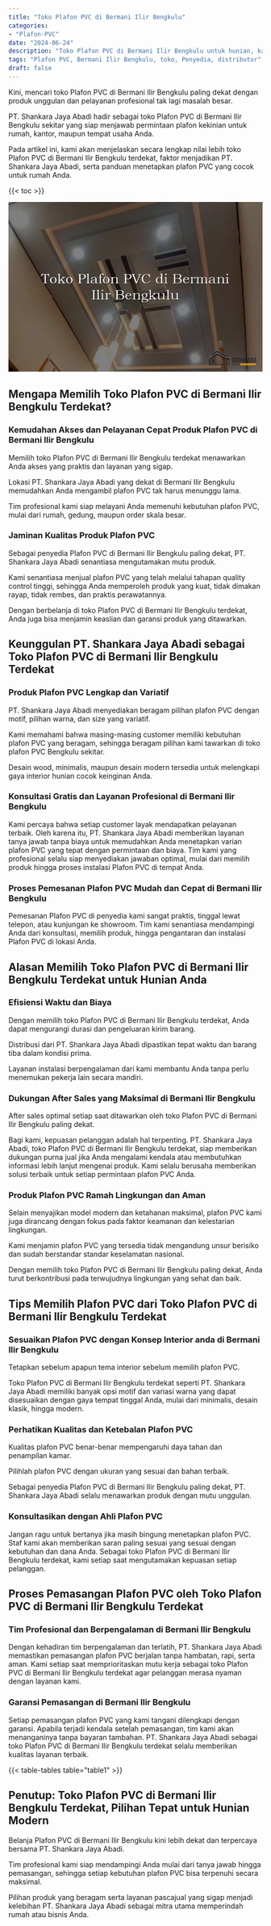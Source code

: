 ```yaml
---
title: "Toko Plafon PVC di Bermani Ilir Bengkulu"
categories: 
- "Plafon-PVC"
date: "2024-06-24"
description: "Toko Plafon PVC di Bermani Ilir Bengkulu untuk hunian, kantor, serta toko. Material berkualitas, variasi motif, pilihan warna menarik, beserta layanan instalasi dikerjakan oleh tenaga ahli profesional serta kepastian resmi!|Jasa distribusi Plafon PVC di Bermani Ilir Bengkulu untuk kebutuhan rumah, office, atau toko, beserta plafon unggulan dan instalasi oleh tenaga ahli ahli serta kepastian resmi.|Pilihan Plafon PVC di Bermani Ilir Bengkulu yang andal untuk rumah, office, dan ritel, bersama produk berkualitas dan pemasangan dikerjakan oleh tenaga ahli berpengalaman dan kepastian resmi.|Penyediaan Plafon PVC di Bermani Ilir Bengkulu untuk tempat tinggal, office, serta toko, dengan material berkualitas dan penempatan oleh tenaga ahli berpengalaman, dilengkapi dengan garansi resmi.}"
tags: "Plafon PVC, Bermani Ilir Bengkulu, toko, Penyedia, distributor"
draft: false
---
```


Kini, mencari toko Plafon PVC di Bermani Ilir Bengkulu paling dekat dengan produk unggulan dan pelayanan profesional tak lagi masalah besar.

PT. Shankara Jaya Abadi hadir sebagai toko Plafon PVC di Bermani Ilir Bengkulu sekitar yang siap menjawab permintaan plafon kekinian untuk rumah, kantor, maupun tempat usaha Anda.

Pada artikel ini, kami akan menjelaskan secara lengkap nilai lebih toko Plafon PVC di Bermani Ilir Bengkulu terdekat, faktor menjadikan PT. Shankara Jaya Abadi, serta panduan menetapkan plafon PVC yang cocok untuk rumah Anda.

{{< toc >}}

![Toko Plafon PVC di Bermani Ilir Bengkulu](/images/Plafon-PVC/Toko-Plafon-PVC-di-Bermani-Ilir-Bengkulu.png)


## Mengapa Memilih Toko Plafon PVC di Bermani Ilir Bengkulu Terdekat?

### Kemudahan Akses dan Pelayanan Cepat Produk Plafon PVC di Bermani Ilir Bengkulu

Memilih toko Plafon PVC di Bermani Ilir Bengkulu terdekat menawarkan Anda akses yang praktis dan layanan yang sigap.

Lokasi PT. Shankara Jaya Abadi yang dekat di Bermani Ilir Bengkulu memudahkan Anda mengambil plafon PVC tak harus menunggu lama.

Tim profesional kami siap melayani Anda memenuhi kebutuhan plafon PVC, mulai dari rumah, gedung, maupun order skala besar.

### Jaminan Kualitas Produk Plafon PVC

Sebagai penyedia Plafon PVC di Bermani Ilir Bengkulu paling dekat, PT. Shankara Jaya Abadi senantiasa mengutamakan mutu produk.

Kami senantiasa menjual plafon PVC yang telah melalui tahapan quality control tinggi, sehingga Anda memperoleh produk yang kuat, tidak dimakan rayap, tidak rembes, dan praktis perawatannya.

Dengan berbelanja di toko Plafon PVC di Bermani Ilir Bengkulu terdekat, Anda juga bisa menjamin keaslian dan garansi produk yang ditawarkan.

## Keunggulan PT. Shankara Jaya Abadi sebagai Toko Plafon PVC di Bermani Ilir Bengkulu Terdekat

### Produk Plafon PVC Lengkap dan Variatif

PT. Shankara Jaya Abadi menyediakan beragam pilihan plafon PVC dengan motif, pilihan warna, dan size yang variatif.

Kami memahami bahwa masing-masing customer memiliki kebutuhan plafon PVC yang beragam, sehingga beragam pilihan kami tawarkan di toko plafon PVC Bengkulu sekitar.

Desain wood, minimalis, maupun desain modern tersedia untuk melengkapi gaya interior hunian cocok keinginan Anda.

### Konsultasi Gratis dan Layanan Profesional di Bermani Ilir Bengkulu

Kami percaya bahwa setiap customer layak mendapatkan pelayanan terbaik. Oleh karena itu, PT. Shankara Jaya Abadi memberikan layanan tanya jawab tanpa biaya untuk memudahkan Anda menetapkan varian plafon PVC yang tepat dengan permintaan dan biaya. Tim kami yang profesional selalu siap menyediakan jawaban optimal, mulai dari memilih produk hingga proses instalasi Plafon PVC di tempat Anda.

### Proses Pemesanan Plafon PVC Mudah dan Cepat di Bermani Ilir Bengkulu

Pemesanan Plafon PVC di penyedia kami sangat praktis, tinggal lewat telepon, atau kunjungan ke showroom. Tim kami senantiasa mendampingi Anda dari konsultasi, memilih produk, hingga pengantaran dan instalasi Plafon PVC di lokasi Anda.

## Alasan Memilih Toko Plafon PVC di Bermani Ilir Bengkulu Terdekat untuk Hunian Anda

### Efisiensi Waktu dan Biaya

Dengan memilih toko Plafon PVC di Bermani Ilir Bengkulu terdekat, Anda dapat mengurangi durasi dan pengeluaran kirim barang.

Distribusi dari PT. Shankara Jaya Abadi dipastikan tepat waktu dan barang tiba dalam kondisi prima.

Layanan instalasi berpengalaman dari kami membantu Anda tanpa perlu menemukan pekerja lain secara mandiri.

### Dukungan After Sales yang Maksimal di Bermani Ilir Bengkulu

After sales optimal setiap saat ditawarkan oleh toko Plafon PVC di Bermani Ilir Bengkulu paling dekat.

Bagi kami, kepuasan pelanggan adalah hal terpenting. PT. Shankara Jaya Abadi, toko Plafon PVC di Bermani Ilir Bengkulu terdekat, siap memberikan dukungan purna jual jika Anda mengalami kendala atau membutuhkan informasi lebih lanjut mengenai produk. Kami selalu berusaha memberikan solusi terbaik untuk setiap permintaan plafon PVC Anda.

### Produk Plafon PVC Ramah Lingkungan dan Aman

Selain menyajikan model modern dan ketahanan maksimal, plafon PVC kami juga dirancang dengan fokus pada faktor keamanan dan kelestarian lingkungan.

Kami menjamin plafon PVC yang tersedia tidak mengandung unsur berisiko dan sudah berstandar standar keselamatan nasional.

Dengan memilih toko Plafon PVC di Bermani Ilir Bengkulu paling dekat, Anda turut berkontribusi pada terwujudnya lingkungan yang sehat dan baik.

## Tips Memilih Plafon PVC dari Toko Plafon PVC di Bermani Ilir Bengkulu Terdekat

### Sesuaikan Plafon PVC dengan Konsep Interior anda di Bermani Ilir Bengkulu

Tetapkan sebelum apapun tema interior sebelum memilih plafon PVC.

Toko Plafon PVC di Bermani Ilir Bengkulu terdekat seperti PT. Shankara Jaya Abadi memiliki banyak opsi motif dan variasi warna yang dapat disesuaikan dengan gaya tempat tinggal Anda, mulai dari minimalis, desain klasik, hingga modern.

### Perhatikan Kualitas dan Ketebalan Plafon PVC

Kualitas plafon PVC benar-benar mempengaruhi daya tahan dan penampilan kamar.

Pilihlah plafon PVC dengan ukuran yang sesuai dan bahan terbaik.

Sebagai penyedia Plafon PVC di Bermani Ilir Bengkulu paling dekat, PT. Shankara Jaya Abadi selalu menawarkan produk dengan mutu unggulan.

### Konsultasikan dengan Ahli Plafon PVC

Jangan ragu untuk bertanya jika masih bingung menetapkan plafon PVC. Staf kami akan memberikan saran paling sesuai yang sesuai dengan kebutuhan dan dana Anda. Sebagai toko Plafon PVC di Bermani Ilir Bengkulu terdekat, kami setiap saat mengutamakan kepuasan setiap pelanggan.

## Proses Pemasangan Plafon PVC oleh Toko Plafon PVC di Bermani Ilir Bengkulu Terdekat

### Tim Profesional dan Berpengalaman di Bermani Ilir Bengkulu

Dengan kehadiran tim berpengalaman dan terlatih, PT. Shankara Jaya Abadi memastikan pemasangan plafon PVC berjalan tanpa hambatan, rapi, serta aman. Kami setiap saat memprioritaskan mutu kerja sebagai toko Plafon PVC di Bermani Ilir Bengkulu terdekat agar pelanggan merasa nyaman dengan layanan kami.

### Garansi Pemasangan di Bermani Ilir Bengkulu

Setiap pemasangan plafon PVC yang kami tangani dilengkapi dengan garansi. Apabila terjadi kendala setelah pemasangan, tim kami akan menanganinya tanpa bayaran tambahan. PT. Shankara Jaya Abadi sebagai toko Plafon PVC di Bermani Ilir Bengkulu terdekat selalu memberikan kualitas layanan terbaik.

{{< table-tables table="table1" >}}

## Penutup: Toko Plafon PVC di Bermani Ilir Bengkulu Terdekat, Pilihan Tepat untuk Hunian Modern

Belanja Plafon PVC di Bermani Ilir Bengkulu kini lebih dekat dan terpercaya bersama PT. Shankara Jaya Abadi.

Tim profesional kami siap mendampingi Anda mulai dari tanya jawab hingga pemasangan, sehingga setiap kebutuhan plafon PVC bisa terpenuhi secara maksimal.

Pilihan produk yang beragam serta layanan pascajual yang sigap menjadi kelebihan PT. Shankara Jaya Abadi sebagai mitra utama memperindah rumah atau bisnis Anda.